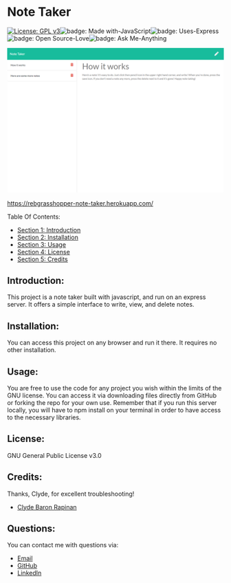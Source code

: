 # Note Taker

[![License: GPL v3](https://img.shields.io/badge/License-GPLv3-blue.svg)](https://www.gnu.org/licenses/gpl-3.0)![badge: Made with-JavaScript](https://img.shields.io/badge/Made%20with-JavaScript-yellow)![badge: Uses-Express](https://img.shields.io/badge/Uses-Express-orange)![badge: Open Source-Love](https://img.shields.io/badge/Open%20Source-Love-purple)![badge: Ask Me-Anything](https://img.shields.io/badge/Ask%20Me-Anything-green)

![screenshot of Note Taker](./public/assets/images/screenshot.png)

https://rebgrasshopper-note-taker.herokuapp.com/

Table Of Contents:

- [Section 1: Introduction](#introduction)
- [Section 2: Installation](#installation)
- [Section 3: Usage](#usage)
- [Section 4: License](#license)
- [Section 5: Credits](#credits)

## Introduction:

This project is a note taker built with javascript, and run on an express server. It offers a simple interface to write, view, and delete notes.

## Installation:

You can access this project on any browser and run it there. It requires no other installation.

## Usage:

You are free to use the code for any project you wish within the limits of the GNU license. You can access it via downloading files directly from GitHub or forking the repo for your own use. Remember that if you run this server locally, you will have to npm install on your terminal in order to have access to the necessary libraries.

## License:

GNU General Public License v3.0

## Credits:
Thanks, Clyde, for excellent troubleshooting!
- [Clyde Baron Rapinan](https://github.com/clydebaron2000)

## Questions: 

You can contact me with questions via:
- [Email](plover.brown@gmail.com)
- [GitHub](https://www.github.com/rebgrasshopper)
- [LinkedIn](https://www.linkedin.com/in/plover-brown-37b6981a5)
